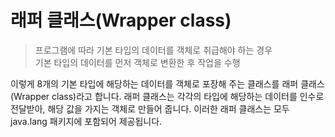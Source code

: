 # 래퍼 클래스(Wrapper class)
> 프로그램에 따라 기본 타입의 데이터를 객체로 취급해야 하는 경우  
> 기본 타입의 데이터를 먼저 객체로 변환한 후 작업을 수행 

이렇게 8개의 기본 타입에 해당하는 데이터를 객체로 포장해 주는 클래스를 래퍼 클래스(Wrapper class)라고 합니다.
래퍼 클래스는 각각의 타입에 해당하는 데이터를 인수로 전달받아, 해당 값을 가지는 객체로 만들어 줍니다.
이러한 래퍼 클래스는 모두 java.lang 패키지에 포함되어 제공됩니다.
